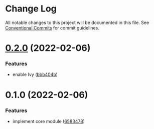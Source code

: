 # Change Log

All notable changes to this project will be documented in this file.
See [Conventional Commits](https://conventionalcommits.org) for commit guidelines.

# [0.2.0](https://github.com/developer239/collection-angular/compare/@collection-module/core@0.1.0...@collection-module/core@0.2.0) (2022-02-06)


### Features

* enable Ivy ([bbb404b](https://github.com/developer239/collection-angular/commit/bbb404b186d9d18991190cca377cb1502f288887))





# 0.1.0 (2022-02-06)


### Features

* implement core module ([6583478](https://github.com/developer239/collection-angular/commit/658347830b86dd351e46736623b59ec628428d5a))

